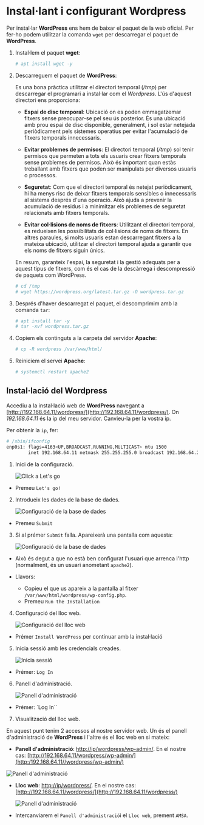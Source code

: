 # Instal·lant i configurant Wordpress

Per instal·lar **WordPress** ens hem de baixar el paquet de la web oficial. Per fer-ho podem utilitzar la comanda `wget` per descarregar el paquet de **WordPress**.

1. Instal·lem el paquet **wget**:

    ```bash
    # apt install wget -y
    ```

2. Descarreguem el paquet de **WordPress**:

    Es una bona pràctica utilitzar el directori temporal (*/tmp*) per descarregar el programari a instal·lar com el *Wordpress*. L'ús d'aquest directori ens proporciona:

   * **Espai de disc temporal**: Ubicació on es poden emmagatzemar fitxers sense preocupar-se pel seu ús posterior. És una ubicació amb prou espai de disc disponible, generalment, i sol estar netejada periòdicament pels sistemes operatius per evitar l'acumulació de fitxers temporals innecessaris.

   * **Evitar problemes de permisos**: El directori temporal (*/tmp*) sol tenir permisos que permeten a tots els usuaris crear fitxers temporals sense problemes de permisos. Això és important quan estàs treballant amb fitxers que poden ser manipulats per diversos usuaris o processos.

   * **Seguretat**: Com que el directori temporal és netejat periòdicament, hi ha menys risc de deixar fitxers temporals sensibles o innecessaris al sistema després d'una operació. Això ajuda a prevenir la acumulació de residus i a minimitzar els problemes de seguretat relacionats amb fitxers temporals.

   * **Evitar col·lisions de noms de fitxers**: Utilitzant el directori temporal, es redueixen les possibilitats de col·lisions de noms de fitxers. En altres paraules, si molts usuaris estan descarregant fitxers a la mateixa ubicació, utilitzar el directori temporal ajuda a garantir que els noms de fitxers siguin únics.

   En resum, garanteix l'espai, la seguretat i la gestió adequats per a aquest tipus de fitxers, com és el cas de la descàrrega i descompressió de paquets com WordPress.

    ```bash
    # cd /tmp
    # wget https://wordpress.org/latest.tar.gz -O wordpress.tar.gz
    ```

3. Després d'haver descarregat el paquet, el descomprimim amb la comanda `tar`:

    ```bash
    # apt install tar -y
    # tar -xvf wordpress.tar.gz
    ```

4. Copiem els continguts a la carpeta del servidor **Apache**:

    ```bash
    # cp -R wordpress /var/www/html/
    ```

5. Reiniciem el servei **Apache**:

    ```bash
    # systemctl restart apache2
    ```

## Instal·lació del Wordpress

Accediu a la instal·lació web de **WordPress** navegant a [http://192.168.64.11/wordpress/](http://192.168.64.11/wordpress/). On *192.168.64.11* és la ip del meu servidor. Canvieu-la per la vostra ip. 

Per obtenir la `ip`, fer:

```bash
# /sbin/ifconfig
enp0s1: flags=4163<UP,BROADCAST,RUNNING,MULTICAST> mtu 1500
		inet 192.168.64.11 netmask 255.255.255.0 broadcast 192.168.64.255
```

1. Inici de la configuració.

    ![Click a Let's go](./Wordpress-Setup.png)

- Premeu `Let's go!`

2. Introdueix les dades de la base de dades.

    ![Configuració de la base de dades](./Wordpress-Config-1.png)
    
- Premeu `Submit`
    
3.  Si al prémer `Submit` falla.
Apareixerà una pantalla com aquesta:

    ![Configuració de la base de dades](./Wordpress-Config-2.png)

- Això és degut a que no està ben configurat l'usuari que arrenca l'http (normalment, és un usuari anometant `apache2`). 

- Llavors:
	- Copieu el que us apareix a la pantalla al fitxer `/var/www/html/wordpress/wp-config.php`.
	- Premeu `Run the Installation`
    
4. Configuració del lloc web.

    ![Configuració del lloc web](./Wordpress-Config-3.png)

- Prémer `Install WordPress` per continuar amb la instal·lació
  
5. Inicia sessió amb les credencials creades.

    ![Inicia sessió](./Wordpress-Config-4.png)

- Prémer: `Log In`

6. Panell d'administració.

    ![Panell d'administració](./Wordpress-Config-5.png)

- Prémer: `Log In``
    
7. Visualització del lloc web.

   
En aquest punt tenim 2 accessos al nostre servidor web. Un és el panell d'administració de **WordPress** i l'altre és el lloc web en si mateix:

* **Panell d'administració**: [http://ip/wordpress/wp-admin/](http://ip/wordpress/wp-admin/). En el nostre cas: [http://192.168.64.11/wordpress/wp-admin/](http:/192.168.64.11//wordpress/wp-admin/)

 ![Panell d'administració](./Wordpress-Config-6.png)

* **Lloc web**: [http://ip/wordpress/](http://ip/wordpress/). En el nostre cas: [http://192.168.64.11/wordpress/](http://192.168.64.11/wordpress/)

    ![Panell d'administració](./Wordpress-Config-7.png)

- Intercanviarem el `Panell d'administració`i el `Lloc web`, prement `AMSA`.